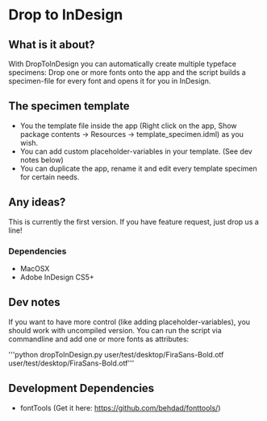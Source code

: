 # Drop to InDesign

## What is it about?

With DropToInDesign you can automatically create multiple typeface specimens:
Drop one or more fonts onto the app and the script builds a specimen-file for every font and opens it for you in InDesign.

## The specimen template

* You the template file inside the app (Right click on the app, Show package contents -> Resources -> template_specimen.idml) as you wish.
* You can add custom placeholder-variables in your template. (See dev notes below)
* You can duplicate the app, rename it and edit every template specimen for certain needs.

## Any ideas?
This is currently the first version. If you have feature request, just drop us a line!

### Dependencies
* MacOSX
* Adobe InDesign CS5+

## Dev notes
If you want to have more control (like adding placeholder-variables), you should work with uncompiled version. You can run the script via commandline and add one or more fonts as attributes:

'''python dropToInDesign.py user/test/desktop/FiraSans-Bold.otf user/test/desktop/FiraSans-Bold.otf'''

## Development Dependencies
* fontTools (Get it here: https://github.com/behdad/fonttools/)
